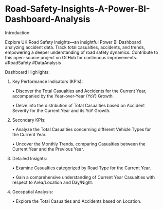 # Road-Safety-Insights-A-Power-BI-Dashboard-Analysis

Introduction:

Explore UK Road Safety Insights—an insightful Power BI Dashboard analyzing accident data. Track total casualties, accidents, and trends, empowering a deeper understanding of road safety dynamics. Contribute to this open-source project on GitHub for continuous improvements. #RoadSafety #DataAnalysis


Dashboard Highlights:


1.	Key Performance Indicators (KPIs):
   
      •	Discover the Total Casualties and Accidents for the Current Year, accompanied by the Year-over-Year (YoY) Growth.
  	
      •	Delve into the distribution of Total Casualties based on Accident Severity for the Current Year and its YoY Growth.
2.	Secondary KPIs:
   
      •	Analyze the Total Casualties concerning different Vehicle Types for the Current Year.
  	
      •	Uncover the Monthly Trends, comparing Casualties between the Current Year and the Previous Year.
  	
3.	Detailed Insights:
   
      •	Examine Casualties categorized by Road Type for the Current Year.
  	
      •	Gain a comprehensive understanding of Current Year Casualties with respect to Area/Location and Day/Night.
  	
4.	Geospatial Analysis:
   
      •	Explore the Total Casualties and Accidents based on Location.

